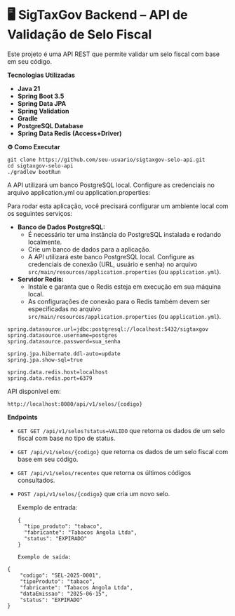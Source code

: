 # 🖥️ SigTaxGov Backend – API de Validação de Selo Fiscal

Este projeto é uma API REST que permite validar um selo fiscal com base em seu código.

**Tecnologias Utilizadas**

- **Java 21**
- **Spring Boot 3.5**
- **Spring Data JPA**
- **Spring Validation**
- **Gradle**
- **PostgreSQL Database**
- **Spring Data Redis (Access+Driver)**

**⚙️ Como Executar**

```
git clone https://github.com/seu-usuario/sigtaxgov-selo-api.git
cd sigtaxgov-selo-api
./gradlew bootRun
```

A API utilizará um banco PostgreSQL local. Configure as credenciais no arquivo application.yml ou application.properties:

Para rodar esta aplicação, você precisará configurar um ambiente local com os seguintes serviços:

- **Banco de Dados PostgreSQL:**
    - É necessário ter uma instância do PostgreSQL instalada e rodando localmente.
    - Crie um banco de dados para a aplicação.
    - A API utilizará este banco PostgreSQL local. Configure as credenciais de conexão (URL, usuário e senha) no arquivo `src/main/resources/application.properties` (ou `application.yml`).
- **Servidor Redis:**
    - Instale e garanta que o Redis esteja em execução em sua máquina local.
    - As configurações de conexão para o Redis também devem ser especificadas no arquivo `src/main/resources/application.properties` (ou `application.yml`).

```
spring.datasource.url=jdbc:postgresql://localhost:5432/sigtaxgov
spring.datasource.username=postgres
spring.datasource.password=sua_senha

spring.jpa.hibernate.ddl-auto=update
spring.jpa.show-sql=true

spring.data.redis.host=localhost
spring.data.redis.port=6379
```

API disponível em:

```
http://localhost:8080/api/v1/selos/{codigo}
```

**Endpoints**

- `GET GET /api/v1/selos?status=VALIDO` que retorna os dados de um selo fiscal com base no tipo de status.
- `GET /api/v1/selos/{codigo}` que retorna os dados de um selo fiscal com base em seu código.
- `GET /api/v1/selos/recentes` que retorna os últimos códigos consultados.
- `POST /api/v1/selos/{codigo}` que cria um novo selo.
    
    Exemplo de entrada:
    
    ```
    {
      "tipo_produto": "tabaco",
      "fabricante": "Tabacos Angola Ltda",
      "status": "EXPIRADO"
    }
    ```
    

      Exemplo de saída:

```
{
    "codigo": "SEL-2025-0001",
    "tipoProduto": "tabaco",
    "fabricante": "Tabacos Angola Ltda",
    "dataEmissao": "2025-06-15",
    "status": "EXPIRADO"
}
```